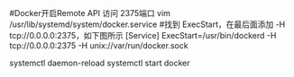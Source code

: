 #Docker开启Remote API 访问 2375端口
vim /usr/lib/systemd/system/docker.service
#找到 ExecStart，在最后面添加 -H tcp://0.0.0.0:2375，如下图所示
[Service]
ExecStart=/usr/bin/dockerd -H tcp://0.0.0.0:2375 -H unix://var/run/docker.sock

systemctl daemon-reload
systemctl start docker